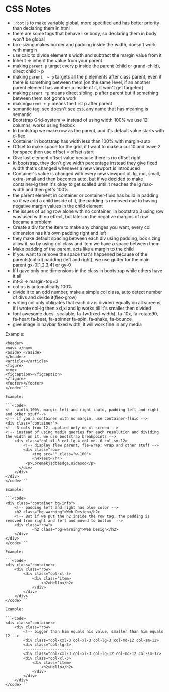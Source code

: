 # CSS Notes

- ```:root``` is to make variable global, more specified and has better priority than declaring them in html
- there are some tags that behave like body, so declaring them in body won't be global
- box-sizing makes border and padding inside the width, doesn't work with margin
- use calc to divide element's width and subtract the margin value from it
- Inherit => inherit the value from your parent
- making ``` parent p ``` target every p inside the parent (child or grand-child), direct child > p
- making ```parent  ~ p``` targets all the p elements after class parent, even if there is something between them [on the same level, if an another parent element has another p inside of it, it won't get targeted]
- making ```parent *p``` means direct sibling, p after parent but if something between them not gonna work
- making```parent + p``` means the first p after parent
- semantic tag, seo doesn't see css, any name that has meaning is semantic
- Bootstrap Grid-system => instead of using width 100% we use 12 columns, works using flexbox
- In bootstrap we make row as the parent, and it's default value starts with d-flex
- Container in bootstrap has width less than 100% with margin-auto
- Offset to make space for the grid, if I want to make a col 10 and leave 2 for space then use offset = offset-start
- Give last element offset value because there is no offset right
- In bootstrap, they don't give width percentage instead they give fixed width that's changed whenever a new viewport is introduced
- Container's value is changed with every new viewport xl, lg, md, small, extra-small and then becomes auto, but if we decided to make container-lg then it's okay to get scalled until it reaches the lg max-width and then get's 100%
- the parent element in container or container-fluid has build in padding so if we add a child inside of it, the padding is removed due to having negative margin values in the child element
- the issues of using row alone with no container, in bootstrap 3 using row was used with no effect, but later on the negative margins of row became a problem
- Create a div for the item to make any changes you want, every col dimension has it's own padding right and left
- they make default spacing between each div using padding, box sizing allow it, so by using col class and item we have a space between them
- Make padding of the parent, acts like a margin to the child
- If you want to remove the space that's happened because of the parents(col-xl) padding (left and right), we use gutter for the main parent gx-0[1,2,3,4] or gy-0
- If I gave only one dimensions in the class in bootstrap while others have it all
- mt-3 => margin-top=3
- col-xs is automatically 100%
- divide it to an odd number, make a simple col class, auto detect number of divs and divide it(flex-grow)
- writing col only obligates that each div is divided equally on all screens, if i wrote col-lg then xxl,xl and lg works till it's smaller then divided
- font awesome docs- scalable, fa-fw(fixed-width),  fa-10x, fa-rotate90, fa-heart fa-beat, fa-spinner fa-spin, fa-shake, fa-bounce
- give image in navbar fixed width, it will work fine in any media

Example:

```<code>
<header>
<nav> </nav>
<aside> </aside>
</header>
<article></article>
<figure>
<img>
<figcaption></figcaption>
</figure>
<footer></footer>
</code>```

Example:

```<code>
<!-- width,100%, margin left and right :auto, padding left and right and other stuff-->
<!-- if you a container with no margin, use container-fluid -->
<div class="container">
<!-- 3 cols from 12, applied only on xl screen -->
<!-- instead of using media queries for each resolution and dividing the width on it, we use bootstrap breakpoints -->
    <div class="col-xl-3 col-lg-4 col-md--6 col-sm-12>
        <!-- display flew parent, fle-wrap: wrap and other stuff -->
        <div class="row>
            <img src="" class="w-100">
            <h4>Test</h4>
         <p>Loremakjsdbasdga;uidasod</p>
      </div>
    </div>
</div>
</code>```

Example:

```<code>
<div class="container bg-info">
    <!-- padding left and right has blue color -->
    <h2 class="bg-warning">Web Design</h2>
    <!-- But if we put the h2 inside the row tag, the padding is removed from right and left and moved to bottom  -->
    <div class="row">
            <h2 class="bg-warning">Web Design</h2>
    </div>
</div>
</code>```

Example:

```<code>
<div class="container>
    <div class="row>
        <div class="col-xl-3>
            <div class="item>
                <h2>Hello</h2>
            </div>
        </div>
    </div>
</code>```

Example:

```<code>
<div class="container>
    <div class="row>
        <!-- bigger than him equals his value, smaller than him equals 12 -->
        <div class="col-xxl-3 col-xl-3 col-lg-3 col-md-12 col-sm-12>
        <div class="col-lg-3>
        ----------------------
        <div class="col-xxl-3 col-xl-3 col-lg-12 col-md-12 col-sm-12>
        <div class="col-xl-3>
            <div class="item>
                <h2>Hello</h2>
            </div>
        </div>
    </div>
</code>```
